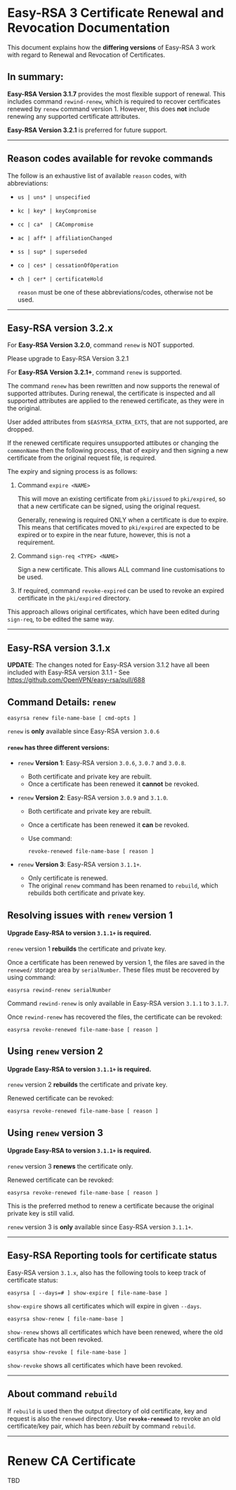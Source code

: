 Easy-RSA 3 Certificate Renewal and Revocation Documentation
===========================================================

This document explains how the **differing versions** of Easy-RSA 3 work
with regard to Renewal and Revocation of Certificates.

## In summary:

 **Easy-RSA Version 3.1.7** provides the most flexible support of renewal.
This includes command `rewind-renew`, which is required to recover certificates
renewed by `renew` command version 1. However, this does **not** include renewing
any supported certificate attributes.

**Easy-RSA Version 3.2.1** is preferred for future support.

----

Reason codes available for revoke commands
------------------------------------------

The follow is an exhaustive list of available `reason` codes, with abbreviations:

- `us | uns* | unspecified`
- `kc | key* | keyCompromise`
- `cc | ca*  | CACompromise`
- `ac | aff* | affiliationChanged`
- `ss | sup* | superseded`
- `co | ces* | cessationOfOperation`
- `ch | cer* | certificateHold`

  `reason` must be one of these abbreviations/codes, otherwise not be used.

----

Easy-RSA version 3.2.x
----------------------
For **Easy-RSA Version 3.2.0**, command `renew` is NOT supported.

Please upgrade to Easy-RSA Version 3.2.1

For **Easy-RSA Version 3.2.1+**, command `renew` is supported.

The command `renew` has been rewritten and now supports the renewal of
supported attributes. During renewal, the certificate is inspected and all
supported attributes are applied to the renewed certificate, as they were
in the original.

User added attributes from `$EASYRSA_EXTRA_EXTS`, that are not supported,
are dropped.

If the renewed certificate requires unsupported attibutes or changing the
`commonName` then the following process, that of expiry and then signing a
new certificate from the original request file, is required.

The expiry and signing process is as follows:
1. Command `expire <NAME>`

   This will move an existing certificate from `pki/issued` to `pki/expired`,
   so that a new certificate can be signed, using the original request.

   Generally, renewing is required ONLY when a certificate is due to expire.
   This means that certificates moved to `pki/expired` are expected to be expired
   or to expire in the near future, however, this is not a requirement.

2. Command `sign-req <TYPE> <NAME>`

   Sign a new certificate. This allows ALL command line customisations to be used.

3. If required, command `revoke-expired` can be used to revoke an
   expired certificate in the `pki/expired` directory.

This approach allows original certificates, which have been edited during `sign-req`,
to be edited the same way.

----

Easy-RSA version 3.1.x
----------------------

**UPDATE**:
The changes noted for Easy-RSA version 3.1.2 have all been included with
Easy-RSA version 3.1.1 - See https://github.com/OpenVPN/easy-rsa/pull/688

Command Details: `renew`
------------------------

    easyrsa renew file-name-base [ cmd-opts ]

`renew` is **only** available since Easy-RSA version `3.0.6`

#### `renew` has three different versions:

 *  `renew` **Version 1**: Easy-RSA version `3.0.6`, `3.0.7` and `3.0.8`.
    - Both certificate and private key are rebuilt.
    - Once a certificate has been renewed it **cannot** be revoked.

 *  `renew` **Version 2**: Easy-RSA version `3.0.9` and `3.1.0`.
    - Both certificate and private key are rebuilt.
    - Once a certificate has been renewed it **can** be revoked.
    - Use command:

        `revoke-renewed file-name-base [ reason ]`

 *  `renew` **Version 3**: Easy-RSA version `3.1.1+`.
    - Only certificate is renewed.
    - The original `renew` command has been renamed to `rebuild`, which
      rebuilds both certificate and private key.


Resolving issues with `renew` version 1
---------------------------------------

#### Upgrade Easy-RSA to version `3.1.1+` is required.

`renew` version 1 **rebuilds** the certificate and private key.

Once a certificate has been renewed by version 1, the files are saved in the
`renewed/` storage area by `serialNumber`. These files must be recovered by
using command:

    easyrsa rewind-renew serialNumber

Command `rewind-renew` is only available in Easy-RSA version `3.1.1` to `3.1.7`.

Once `rewind-renew` has recovered the files, the certificate can be revoked:

    easyrsa revoke-renewed file-name-base [ reason ]


Using `renew` version 2
-----------------------

#### Upgrade Easy-RSA to version `3.1.1+` is required.

`renew` version 2 **rebuilds** the certificate and private key.

Renewed certificate can be revoked:

    easyrsa revoke-renewed file-name-base [ reason ]


Using `renew` version 3
-----------------------

#### Upgrade Easy-RSA to version `3.1.1+` is required.

`renew` version 3 **renews** the certificate only.

Renewed certificate can be revoked:

    easyrsa revoke-renewed file-name-base [ reason ]

This is the preferred method to renew a certificate because the original
private key is still valid.

`renew` version 3 is **only** available since Easy-RSA version `3.1.1+`.

----

Easy-RSA Reporting tools for certificate status
-----------------------------------------------

Easy-RSA version `3.1.x`, also has the following tools to keep track of
certificate status:

    easyrsa [ --days=# ] show-expire [ file-name-base ]

  `show-expire` shows all certificates which will expire in given `--days`.

    easyrsa show-renew [ file-name-base ]

  `show-renew` shows all certificates which have been renewed, where the old
  certificate has not been revoked.

    easyrsa show-revoke [ file-name-base ]

  `show-revoke` shows all certificates which have been revoked.

----

About command `rebuild`
-----------------------

If `rebuild` is used then the output directory of old certificate, key and
request is also the `renewed` directory.  Use **`revoke-renewed`** to revoke
an old certificate/key pair, which has been _rebuilt_ by command `rebuild`.

----

Renew CA Certificate
====================

TBD
